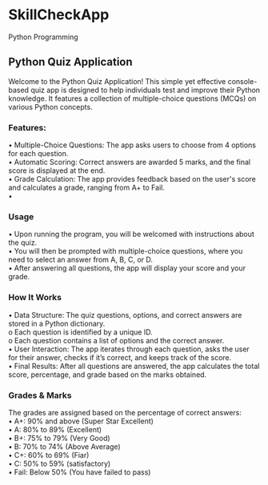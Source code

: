 # SkillCheckApp
Python Programming 

## Python Quiz Application
Welcome to the Python Quiz Application! This simple yet effective console-based quiz app is designed to help individuals test and improve their Python knowledge. It features a collection of multiple-choice questions (MCQs) on various Python concepts.
### Features:
•	Multiple-Choice Questions: The app asks users to choose from 4 options for each question. <br>
•	Automatic Scoring: Correct answers are awarded 5 marks, and the final score is displayed at the end. <br>
•	Grade Calculation: The app provides feedback based on the user's score and calculates a grade, ranging from A+ to Fail. <br>
•	
### Usage
•	Upon running the program, you will be welcomed with instructions about the quiz. <br>
•	You will then be prompted with multiple-choice questions, where you need to select an answer from A, B, C, or D. <br>
•	After answering all questions, the app will display your score and your grade. <br>
### How It Works
•	Data Structure: The quiz questions, options, and correct answers are stored in a Python dictionary. <br>
o	Each question is identified by a unique ID. <br>
o	Each question contains a list of options and the correct answer. <br>
•	User Interaction: The app iterates through each question, asks the user for their answer, checks if it’s correct, and keeps track of the score. <br>
•	Final Results: After all questions are answered, the app calculates the total score, percentage, and grade based on the marks obtained. <br>
### Grades & Marks<br>
The grades are assigned based on the percentage of correct answers: <br>
•	A+: 90% and above (Super Star Excellent) <br>
•	A: 80% to 89% (Excellent) <br>
•	B+: 75% to 79% (Very Good) <br>
•	B: 70% to 74% (Above Average) <br>
•	C+: 60% to 69% (Fiar) <br>
•	C: 50% to 59% (satisfactory) <br>
•	Fail: Below 50% (You have failed to pass)
